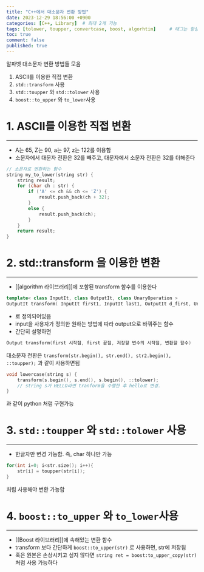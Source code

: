 ```yaml
---
title: "C++에서 대소문자 변환 방법"
date: 2023-12-29 18:56:00 +0900
categories: [C++, Library]  # 최대 2개 가능
tags: [tolower, toupper, convertcase, boost, algorhtim]     # 태그는 항상 소문자로 작성할 것
toc: true
comment: false
published: true
---
```


알파벳 대소문자 변환 방법들 모음

1. ASCII를 이용한 직접 변환
2. `std::transform` 사용
3. `std::toupper` 와 `std::tolower` 사용
4. `boost::to_upper` 와 `to_lower`사용

# 1. ASCII를 이용한 직접 변환
---
- A는 65, Z는 90, a는 97, z는 122를 이용함
- 소문자에서 대문자 전환은 32를 빼주고, 대문자에서 소문자 전환은 32를 더해준다
```cpp
// 소문자로 변환하는 함수
string my_to_lower(string str) {
	string result;
	for (char ch : str) {
		if ('A' <= ch && ch <= 'Z') {
			result.push_back(ch + 32);
		}
		else {
			result.push_back(ch);
		}
	}
	return result;
}
```

# 2. std::transform 을 이용한 변환
---
- [[algorithm 라이브러리]]에 포함된 transform 함수를 이용한다

```cpp
template< class InputIt, class OutputIt, class UnaryOperation > 
OutputIt transform( InputIt first1, InputIt last1, OutputIt d_first, UnaryOperation unary_op );
```
- 로 정의되어있음
- input을 사용자가 정의한 원하는 방법에 따라 output으로 바꿔주는 함수
- 간단히 설명하면
```cpp
Output transform(first 시작점, first 끝점, 저장할 변수의 시작점, 변환할 함수)
```

대소문자 전환은 
`transform(str.begin(), str.end(), str2.begin(), ::toupper);` 과 같이 사용하면됨

```cpp
void lowercase(string s) { 
	transform(s.begin(), s.end(), s.begin(), ::tolower); 
	// string s가 HELLO라면 tranform을 수행한 후 hello로 변경. 
}
```
과 같이 python 처럼 구현가능

# 3. `std::toupper` 와 `std::tolower` 사용
--- 
- 한글자만 변경 가능함. 즉, char 하나만 가능

```cpp
for(int i=0; i<str.size(); i++){
	str[i] = toupper(str[i]);
}
```
처럼 사용해야 변환 가능함

# 4. `boost::to_upper` 와 `to_lower`사용
---
- [[Boost 라이브러리]]에 속해있는 변환 함수
- transform 보다 간단하게 `boost::to_upper(str)` 로 사용하면, str에 저장됨
- 혹은 원본은 손상시키고 싶지 않다면 `string ret = boost:to_upper_copy(str)` 처럼 사용 가능하다